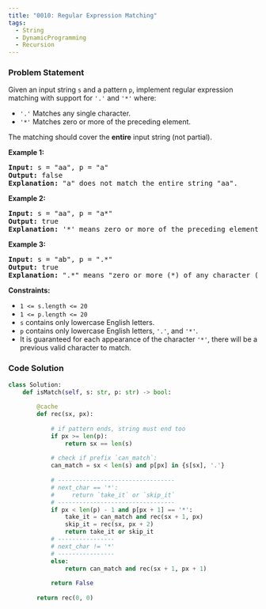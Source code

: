```yaml
---
title: "0010: Regular Expression Matching"
tags:
  - String
  - DynamicProgramming
  - Recursion
---
```

### Problem Statement

<p>Given an input string <code>s</code> and a pattern <code>p</code>, implement regular expression matching with support for <code>&#39;.&#39;</code> and <code>&#39;*&#39;</code> where:</p>

<ul>
	<li><code>&#39;.&#39;</code> Matches any single character.​​​​</li>
	<li><code>&#39;*&#39;</code> Matches zero or more of the preceding element.</li>
</ul>

<p>The matching should cover the <strong>entire</strong> input string (not partial).</p>


<p><strong class="example">Example 1:</strong></p>

<pre>
<strong>Input:</strong> s = &quot;aa&quot;, p = &quot;a&quot;
<strong>Output:</strong> false
<strong>Explanation:</strong> &quot;a&quot; does not match the entire string &quot;aa&quot;.
</pre>

<p><strong class="example">Example 2:</strong></p>

<pre>
<strong>Input:</strong> s = &quot;aa&quot;, p = &quot;a*&quot;
<strong>Output:</strong> true
<strong>Explanation:</strong> &#39;*&#39; means zero or more of the preceding element, &#39;a&#39;. Therefore, by repeating &#39;a&#39; once, it becomes &quot;aa&quot;.
</pre>

<p><strong class="example">Example 3:</strong></p>

<pre>
<strong>Input:</strong> s = &quot;ab&quot;, p = &quot;.*&quot;
<strong>Output:</strong> true
<strong>Explanation:</strong> &quot;.*&quot; means &quot;zero or more (*) of any character (.)&quot;.
</pre>


<p><strong>Constraints:</strong></p>

<ul>
	<li><code>1 &lt;= s.length &lt;= 20</code></li>
	<li><code>1 &lt;= p.length &lt;= 20</code></li>
	<li><code>s</code> contains only lowercase English letters.</li>
	<li><code>p</code> contains only lowercase English letters, <code>&#39;.&#39;</code>, and <code>&#39;*&#39;</code>.</li>
	<li>It is guaranteed for each appearance of the character <code>&#39;*&#39;</code>, there will be a previous valid character to match.</li>
</ul>


### Code Solution

```python
class Solution:
    def isMatch(self, s: str, p: str) -> bool:
        
        @cache
        def rec(sx, px):
            
            # if pattern ends, string must end too
            if px >= len(p):
                return sx == len(s)
            
            # check if prefix `can_match`:
            can_match = sx < len(s) and p[px] in {s[sx], '.'}
            
            # ---------------------------------
            # next_char == '*': 
            #     return `take_it` or `skip_it`
            # ---------------------------------
            if px < len(p) - 1 and p[px + 1] == '*':
                take_it = can_match and rec(sx + 1, px)
                skip_it = rec(sx, px + 2)
                return take_it or skip_it
            # ----------------
            # next_char != '*'
            # ----------------
            else:
                return can_match and rec(sx + 1, px + 1)
            
            return False
        
        return rec(0, 0)
```
